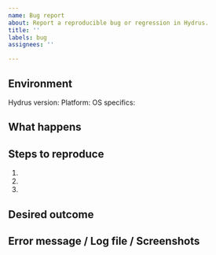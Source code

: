 ```yaml
---
name: Bug report
about: Report a reproducible bug or regression in Hydrus.
title: ''
labels: bug
assignees: ''

---
```


<!--
  Please provide a clear and concise description of what the bug is (in the section _Steps to reproduce_).
  Include screenshots if needed.
  Please test using the latest Hydrus release to make sure your issue has not already been fixed. When you open an issue for older versions than the current one you might get told to update to the latest version first.
  If you are having issues with lag, please check this article first before opening an issue: https://hydrusnetwork.github.io/hydrus/help/reducing_lag.html
-->

## Environment

Hydrus version:
Platform: 
OS specifics: 

<!--
  Hydrus version: please also state if you are running Hydrus via executable or from source. If you don't know what that means, you are very likely running via executable. If you are running from source, please include details on how (e.g., installed dependencies via pip, installed the AUR version etc.)
  Platform can be one of: Windows, Linux, macOS (or a combination)
  OS specifics: e.g. OS version, Linux distribution...
-->

## What happens

<!--
  Describe the issue in a few sentences.
-->

## Steps to reproduce

1.
2.
3.

<!--
  Issues without reproduction steps are likely to stall.
-->

## Desired outcome

<!--
  Describe what you would actually expect to happen.
-->

## Error message / Log file / Screenshots

<!--
  Please paste the error message or attach a log file if there's anything in there that seems relevant.
-->

